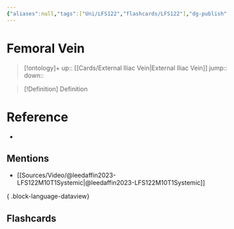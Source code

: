 ```yaml
---
{"aliases":null,"tags":["Uni/LFS122","flashcards/LFS122"],"dg-publish":true,"permalink":"/cards/femoral-vein/","dgPassFrontmatter":true}
---
```


# Femoral Vein

> [!ontology]+
> up:: [[Cards/External Iliac Vein\|External Iliac Vein]]
> jump:: 
> down:: 

> [!Definition] Definition
> 

# Reference
- 

## Mentions
- [[Sources/Video/@leedaffin2023-LFS122M10T1Systemic\|@leedaffin2023-LFS122M10T1Systemic]]

{ .block-language-dataview}

## Flashcards
